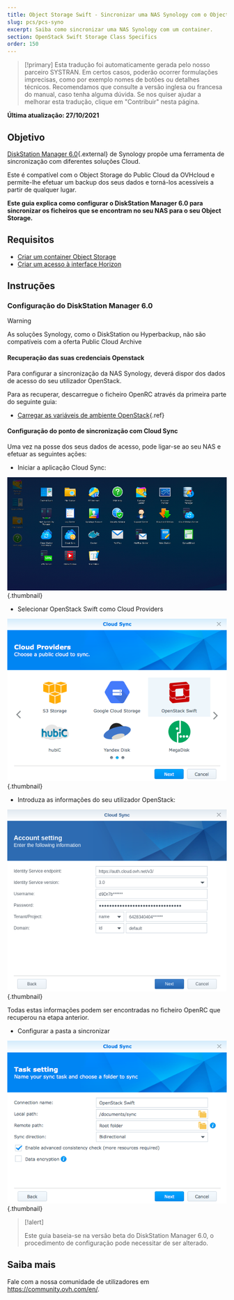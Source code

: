 ```yaml
---
title: Object Storage Swift - Sincronizar uma NAS Synology com o Object Storage
slug: pcs/pcs-syno
excerpt: Saiba como sincronizar uma NAS Synology com um container.
section: OpenStack Swift Storage Class Specifics
order: 150
---
```


> [!primary]
> Esta tradução foi automaticamente gerada pelo nosso parceiro SYSTRAN. Em certos casos, poderão ocorrer formulações imprecisas, como por exemplo nomes de botões ou detalhes técnicos. Recomendamos que consulte a versão inglesa ou francesa do manual, caso tenha alguma dúvida. Se nos quiser ajudar a melhorar esta tradução, clique em "Contribuir" nesta página.
>

**Última atualização: 27/10/2021**

## Objetivo

[DiskStation Manager 6.0](https://www.synology.com/en-global/dsm/6.0beta){.external} de Synology propõe uma ferramenta de sincronização com diferentes soluções Cloud.

Este é compatível com o Object Storage do Public Cloud da OVHcloud e permite-lhe efetuar um backup dos seus dados e torná-los acessíveis a partir de qualquer lugar.

**Este guia explica como configurar o DiskStation Manager 6.0 para sincronizar os ficheiros que se encontram no seu NAS para o seu Object Storage.**

## Requisitos

- [Criar um container Object Storage](https://docs.ovh.com/pt/storage/pcs/criacao-de-container/)
- [Criar um acesso à interface Horizon](https://docs.ovh.com/pt/public-cloud/criar-e-eliminar-um-utilizador-openstack/#criacao-de-um-utilizador-openstack)

## Instruções

### Configuração do DiskStation Manager 6.0

> [!warning]
>
> As soluções Synology, como o DiskStation ou Hyperbackup, não são compatíveis com a oferta Public Cloud Archive
>

#### Recuperação das suas credenciais Openstack

Para configurar a sincronização da NAS Synology, deverá dispor dos dados de acesso do seu utilizador OpenStack.

Para as recuperar, descarregue o ficheiro OpenRC através da primeira parte do seguinte guia:

- [Carregar as variáveis de ambiente OpenStack](https://docs.ovh.com/pt/public-cloud/carregar-as-variaveis-de-ambiente-openstack/#etapa-1-recuperar-as-variaveis){.ref}

#### Configuração do ponto de sincronização com Cloud Sync

Uma vez na posse dos seus dados de acesso, pode ligar-se ao seu NAS e efetuar as seguintes ações:

- Iniciar a aplicação Cloud Sync:

![public-cloud](images/3791.png){.thumbnail}

- Selecionar OpenStack Swift como Cloud Providers

![public-cloud](images/3788.png){.thumbnail}

- Introduza as informações do seu utilizador OpenStack:

![public-cloud](images/3792.png){.thumbnail}

Todas estas informações podem ser encontradas no ficheiro OpenRC que recuperou na etapa anterior.

- Configurar a pasta a sincronizar

![public-cloud](images/3790.png){.thumbnail}

> [!alert]
>
> Este guia baseia-se na versão beta do DiskStation Manager 6.0, o procedimento de configuração pode necessitar de ser alterado.
>

## Saiba mais

Fale com a nossa comunidade de utilizadores em <https://community.ovh.com/en/>.